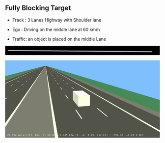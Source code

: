 ## Fully Blocking Target

- Track : 3 Lanes Highway with Shoulder lane

- Ego : Driving on the middle lane at 60 km/h

- Traffic: an object is placed on the middle Lane 

![](https://github.com/PerpetuumProgress/OVAL-Assets/raw/main/datasets/ALKS_Scenario_4.2_1_FullyBlockingTarget_TEMPLATE/ALKS_Road_sc.PNG)

![](https://github.com/PerpetuumProgress/OVAL-Assets/raw/main/datasets/ALKS_Scenario_4.2_1_FullyBlockingTarget_TEMPLATE/ALKS_Scenario_4.2_1_FullyBlockingTarget_TEMPLATE_gif.gif)
